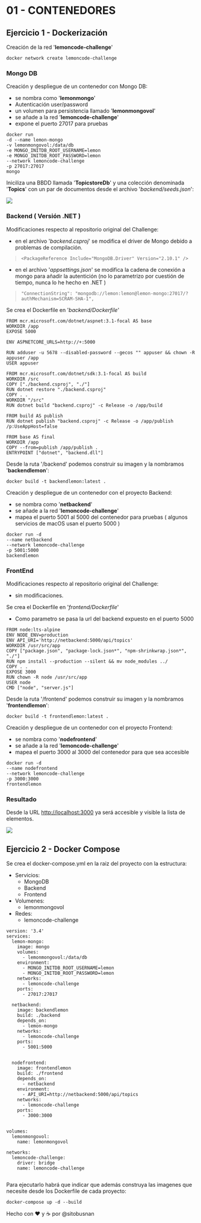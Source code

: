 # 01 - CONTENEDORES

## Ejercicio 1 - Dockerización

Creación de la red '**lemoncode-challenge**'

```
docker network create lemoncode-challenge    
````
### Mongo DB

Creación y despliegue de un contenedor con Mongo DB:
- se nombra como '**lemonmongo**'
- Autenticación user/password
- un volumen para persistencia llamado '**lemonmongovol**'
- se añade a la red '**lemoncode-challenge**'
- expone el puerto 27017 para pruebas

```
docker run 
-d --name lemon-mongo 
-v lemonmongovol:/data/db 
-e MONGO_INITDB_ROOT_USERNAME=lemon 
-e MONGO_INITDB_ROOT_PASSWORD=lemon 
--network lemoncode-challenge 
-p 27017:27017 
mongo 
````

Iniciliza una BBDD llamada '**TopicstoreDb**' y una colección denominada '**Topics**' con un par de documentos desde el archivo '_*backend/seeds.json*_':

![](./images/mongo.png)

### Backend ( Versión .NET )

Modificaciones respecto al repositorio original del Challenge:
- en el archivo '_backend.csproj_' se modifica el driver de Mongo debido a problemas de compilación.

>     <PackageReference Include="MongoDB.Driver" Version="2.10.1" />

- en el archivo '_appsettings.json_' se modifica la cadena de conexión a mongo para añadir la autentición (no lo parametrizo por cuestión de tiempo, nunca lo he hecho en .NET )
>     "ConnectionString": "mongodb://lemon:lemon@lemon-mongo:27017/?authMechanism=SCRAM-SHA-1",

Se crea el Dockerfile en '_*backend/Dockerfile*_'
````
FROM mcr.microsoft.com/dotnet/aspnet:3.1-focal AS base
WORKDIR /app
EXPOSE 5000

ENV ASPNETCORE_URLS=http://+:5000

RUN adduser -u 5678 --disabled-password --gecos "" appuser && chown -R appuser /app
USER appuser

FROM mcr.microsoft.com/dotnet/sdk:3.1-focal AS build
WORKDIR /src
COPY ["./backend.csproj", "./"]
RUN dotnet restore "./backend.csproj"
COPY . .
WORKDIR "/src"
RUN dotnet build "backend.csproj" -c Release -o /app/build

FROM build AS publish
RUN dotnet publish "backend.csproj" -c Release -o /app/publish /p:UseAppHost=false

FROM base AS final
WORKDIR /app
COPY --from=publish /app/publish .
ENTRYPOINT ["dotnet", "backend.dll"]
````

Desde la ruta '/backend' podemos construir su imagen y la nombramos '**backendlemon**':
````
docker build -t backendlemon:latest . 
````
Creación y despliegue de un contenedor con el proyecto Backend:
- se nombra como '**netbackend**'
- se añade a la red '**lemoncode-challenge**'
- mapea el puerto 5001 al 5000 del contenedor para pruebas ( algunos servicios de macOS usan el puerto 5000 )

````
docker run -d 
--name netbackend 
--network lemoncode-challenge 
-p 5001:5000 
backendlemon   
````

### FrontEnd 

Modificaciones respecto al repositorio original del Challenge:
- sin modificaciones.

Se crea el Dockerfile en '_*frontend/Dockerfile*_'
- Como parametro se pasa la url del backend expuesto en el puerto 5000
````
FROM node:lts-alpine
ENV NODE_ENV=production
ENV API_URI='http://netbackend:5000/api/topics'
WORKDIR /usr/src/app
COPY ["package.json", "package-lock.json*", "npm-shrinkwrap.json*", "./"]
RUN npm install --production --silent && mv node_modules ../
COPY . .
EXPOSE 3000
RUN chown -R node /usr/src/app
USER node
CMD ["node", "server.js"]
````

Desde la ruta '/frontend' podemos construir su imagen y la nombramos '**frontendlemon**':
````
docker build -t frontendlemon:latest . 
````

Creación y despliegue de un contenedor con el proyecto Frontend:
- se nombra como '**nodefrontend**'
- se añade a la red '**lemoncode-challenge**'
- mapea el puerto 3000 al 3000 del contenedor para que sea accesible 

````
docker run -d 
--name nodefrontend 
--network lemoncode-challenge 
-p 3000:3000 
frontendlemon
````

### Resultado 

Desde la URL [http://localhost:3000](http://localhost:3000) ya será accesible y visible la lista de elementos.

![](./images/front.png)


## Ejercicio 2 - Docker Compose

Se crea el docker-compose.yml en la raiz del proyecto con la estructura:
- Servicios:
    - MongoDB
    - Backend
    - Frontend
- Volumenes:
    - lemonmongovol
- Redes:
    - lemoncode-challenge

````
version: '3.4'
services:
  lemon-mongo:
    image: mongo
    volumes:
      - lemonmongovol:/data/db
    environment:
      - MONGO_INITDB_ROOT_USERNAME=lemon 
      - MONGO_INITDB_ROOT_PASSWORD=lemon
    networks:
      - lemoncode-challenge
    ports:
      - 27017:27017

  netbackend:
    image: backendlemon
    build: ./backend
    depends_on:
      - lemon-mongo
    networks:
      - lemoncode-challenge
    ports:
      - 5001:5000


  nodefrontend:
    image: frontendlemon
    build: ./frontend
    depends_on:
      - netbackend
    environment:
      - API_URI=http://netbackend:5000/api/topics
    networks:
      - lemoncode-challenge
    ports:
      - 3000:3000


volumes:
  lemonmongovol:
    name: lemonmongovol

networks:
  lemoncode-challenge:
    driver: bridge
    name: lemoncode-challenge
    
````

Para ejecutarlo habrá que indicar que además construya las imagenes que necesite desde los Dockerfile de cada proyecto:

````
docker-compose up -d --build
````

Hecho con ❤️ y ☕️ por @sitobusnan









